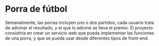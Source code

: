 # Porra de fútbol

Semanalmente, las porras incluyen uno o dos partidos; cada usuario trata de adivinar el resultado, y el que lo adivine se lleva el premio.  El proyecto consistiría en crear un servicio web que pueda implementar las funciones de una porra, y que se pueda usar desde diferentes tipos de front-end.

